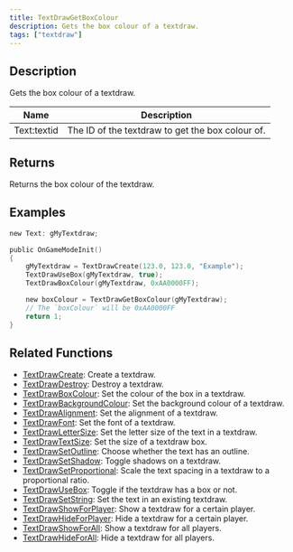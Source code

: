 ```yaml
---
title: TextDrawGetBoxColour
description: Gets the box colour of a textdraw.
tags: ["textdraw"]
---
```


<VersionWarn version='omp v1.1.0.2612' />

## Description

Gets the box colour of a textdraw.

| Name  | Description                                     |
| ----- | ----------------------------------------------- |
| Text:textid  | The ID of the textdraw to get the box colour of. |

## Returns

Returns the box colour of the textdraw.

## Examples

```c
new Text: gMyTextdraw;

public OnGameModeInit()
{
    gMyTextdraw = TextDrawCreate(123.0, 123.0, "Example");
    TextDrawUseBox(gMyTextdraw, true);
    TextDrawBoxColour(gMyTextdraw, 0xAA0000FF);

    new boxColour = TextDrawGetBoxColour(gMyTextdraw);
    // The `boxColour` will be 0xAA0000FF
    return 1;
}
```

## Related Functions

- [TextDrawCreate](TextDrawCreate): Create a textdraw.
- [TextDrawDestroy](TextDrawDestroy): Destroy a textdraw.
- [TextDrawBoxColour](TextDrawBoxColour): Set the colour of the box in a textdraw.
- [TextDrawBackgroundColour](TextDrawBackgroundColour): Set the background colour of a textdraw.
- [TextDrawAlignment](TextDrawAlignment): Set the alignment of a textdraw.
- [TextDrawFont](TextDrawFont): Set the font of a textdraw.
- [TextDrawLetterSize](TextDrawLetterSize): Set the letter size of the text in a textdraw.
- [TextDrawTextSize](TextDrawTextSize): Set the size of a textdraw box.
- [TextDrawSetOutline](TextDrawSetOutline): Choose whether the text has an outline.
- [TextDrawSetShadow](TextDrawSetShadow): Toggle shadows on a textdraw.
- [TextDrawSetProportional](TextDrawSetProportional): Scale the text spacing in a textdraw to a proportional ratio.
- [TextDrawUseBox](TextDrawUseBox): Toggle if the textdraw has a box or not.
- [TextDrawSetString](TextDrawSetString): Set the text in an existing textdraw.
- [TextDrawShowForPlayer](TextDrawShowForPlayer): Show a textdraw for a certain player.
- [TextDrawHideForPlayer](TextDrawHideForPlayer): Hide a textdraw for a certain player.
- [TextDrawShowForAll](TextDrawShowForAll): Show a textdraw for all players.
- [TextDrawHideForAll](TextDrawHideForAll): Hide a textdraw for all players.
